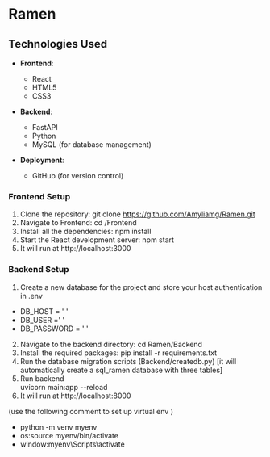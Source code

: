# Ramen

 
## Technologies Used
- **Frontend**: 
  - React
  - HTML5
  - CSS3

- **Backend**: 
  - FastAPI
  - Python
  - MySQL (for database management)

- **Deployment**: 
  - GitHub (for version control)

### Frontend Setup
1. Clone the repository:
   git clone https://github.com/Amyliamg/Ramen.git
2. Navigate to Frontend:
   cd /Frontend
3. Install all the dependencies:
   npm install
4. Start the React development server:
   npm start
5. It will run at http://localhost:3000


### Backend Setup
1. Create a new database for the project and store your host authentication in .env
- DB_HOST = ' '
- DB_USER =' '       
- DB_PASSWORD = ' '  
2. Navigate to the backend directory:
   cd Ramen/Backend
3. Install the required packages:
    pip install -r requirements.txt    
4. Run the database migration scripts (Backend/createdb.py) [it will automatically create a sql_ramen database with three tables]
5. Run backend  
   uvicorn main:app --reload
6. It will run at http://localhost:8000

(use the following comment to set up virtual env )
- python -m venv myenv
- os:source myenv/bin/activate
- window:myenv\Scripts\activate
 

